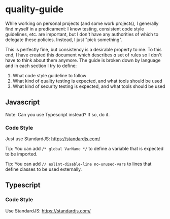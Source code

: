 # quality-guide
While working on personal projects (and some work projects), I generally find myself in a predicament: I know testing, consistent code style guidelines, etc. are important, but I don't have any authorities of which to delegate these policies. Instead, I just "pick something".

This is perfectly fine, but consistency is a desirable property to me. To this end, I have created this document which describes *a* set of rules so I don't have to think about them anymore. The guide is broken down by language and in each section I try to define:

1. What code style guideline to follow
2. What kind of quality testing is expected, and what tools should be used
3. What kind of security testing is expected, and what tools should be used

## Javascript

Note: Can you use Typescript instead? If so, do it.

### Code Style
Just use StandardJS: https://standardjs.com/

Tip: You can add `/* global VarName */` to define a variable that is expected to be imported.

Tip: You can add `// eslint-disable-line no-unused-vars` to lines that define classes to be used externally.

## Typescript

### Code Style
Use StandardJS: https://standardjs.com/

